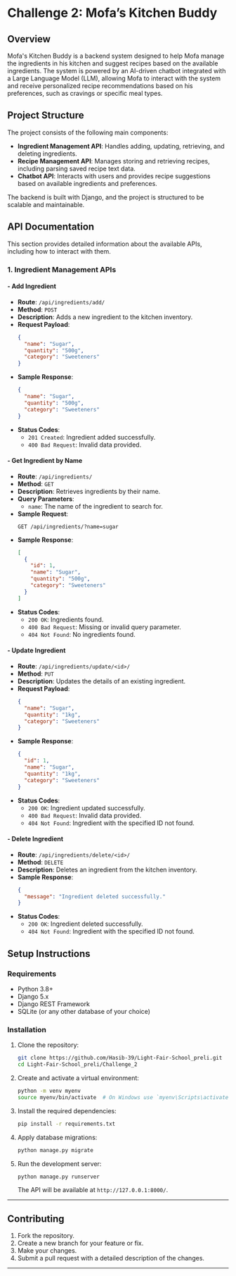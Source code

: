 # Challenge 2: Mofa’s Kitchen Buddy

## Overview

Mofa's Kitchen Buddy is a backend system designed to help Mofa manage the ingredients in his kitchen and suggest recipes based on the available ingredients. The system is powered by an AI-driven chatbot integrated with a Large Language Model (LLM), allowing Mofa to interact with the system and receive personalized recipe recommendations based on his preferences, such as cravings or specific meal types.

## Project Structure

The project consists of the following main components:

- **Ingredient Management API**: Handles adding, updating, retrieving, and deleting ingredients.
- **Recipe Management API**: Manages storing and retrieving recipes, including parsing saved recipe text data.
- **Chatbot API**: Interacts with users and provides recipe suggestions based on available ingredients and preferences.
  
The backend is built with Django, and the project is structured to be scalable and maintainable.

## API Documentation

This section provides detailed information about the available APIs, including how to interact with them.

### 1. **Ingredient Management APIs**

#### - Add Ingredient
- **Route**: `/api/ingredients/add/`
- **Method**: `POST`
- **Description**: Adds a new ingredient to the kitchen inventory.
- **Request Payload**:
  ```json
  {
    "name": "Sugar",
    "quantity": "500g",
    "category": "Sweeteners"
  }
  ```
- **Sample Response**:
  ```json
  {
    "name": "Sugar",
    "quantity": "500g",
    "category": "Sweeteners"
  }
  ```
- **Status Codes**:
  - `201 Created`: Ingredient added successfully.
  - `400 Bad Request`: Invalid data provided.

#### - Get Ingredient by Name
- **Route**: `/api/ingredients/`
- **Method**: `GET`
- **Description**: Retrieves ingredients by their name.
- **Query Parameters**:
  - `name`: The name of the ingredient to search for.
- **Sample Request**:
  ```
  GET /api/ingredients/?name=sugar
  ```
- **Sample Response**:
  ```json
  [
    {
      "id": 1,
      "name": "Sugar",
      "quantity": "500g",
      "category": "Sweeteners"
    }
  ]
  ```
- **Status Codes**:
  - `200 OK`: Ingredients found.
  - `400 Bad Request`: Missing or invalid query parameter.
  - `404 Not Found`: No ingredients found.

#### - Update Ingredient
- **Route**: `/api/ingredients/update/<id>/`
- **Method**: `PUT`
- **Description**: Updates the details of an existing ingredient.
- **Request Payload**:
  ```json
  {
    "name": "Sugar",
    "quantity": "1kg",
    "category": "Sweeteners"
  }
  ```
- **Sample Response**:
  ```json
  {
    "id": 1,
    "name": "Sugar",
    "quantity": "1kg",
    "category": "Sweeteners"
  }
  ```
- **Status Codes**:
  - `200 OK`: Ingredient updated successfully.
  - `400 Bad Request`: Invalid data provided.
  - `404 Not Found`: Ingredient with the specified ID not found.

#### - Delete Ingredient
- **Route**: `/api/ingredients/delete/<id>/`
- **Method**: `DELETE`
- **Description**: Deletes an ingredient from the kitchen inventory.
- **Sample Response**:
  ```json
  {
    "message": "Ingredient deleted successfully."
  }
  ```
- **Status Codes**:
  - `200 OK`: Ingredient deleted successfully.
  - `404 Not Found`: Ingredient with the specified ID not found.



## Setup Instructions

### Requirements

- Python 3.8+
- Django 5.x
- Django REST Framework
- SQLite (or any other database of your choice)

### Installation

1. Clone the repository:

   ```bash
   git clone https://github.com/Hasib-39/Light-Fair-School_preli.git
   cd Light-Fair-School_preli/Challenge_2
   ```

2. Create and activate a virtual environment:

   ```bash
   python -m venv myenv
   source myenv/bin/activate  # On Windows use `myenv\Scripts\activate`
   ```

3. Install the required dependencies:

   ```bash
   pip install -r requirements.txt
   ```

4. Apply database migrations:

   ```bash
   python manage.py migrate
   ```

5. Run the development server:

   ```bash
   python manage.py runserver
   ```

   The API will be available at `http://127.0.0.1:8000/`.

---

## Contributing

1. Fork the repository.
2. Create a new branch for your feature or fix.
3. Make your changes.
4. Submit a pull request with a detailed description of the changes.

---

